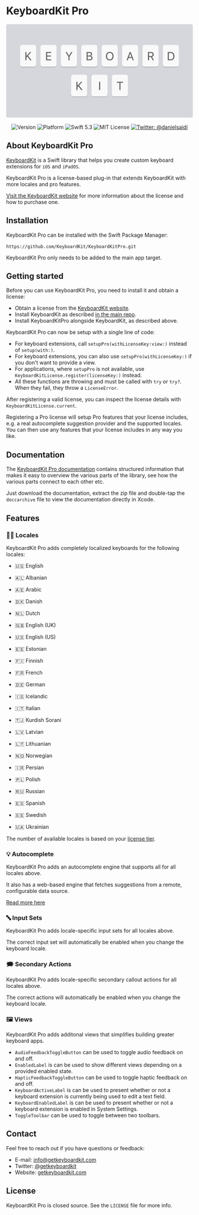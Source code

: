 # KeyboardKit Pro

<p align="center">
    <img src ="Resources/Logo.png" width=600 />
</p>

<p align="center">
    <img src="https://img.shields.io/github/v/release/KeyboardKit/KeyboardKit?color=%2300550&sort=semver" alt="Version" />
    <img src="https://img.shields.io/cocoapods/p/KeyboardKit.svg?style=flat" alt="Platform" />
    <img src="https://img.shields.io/badge/Swift-5.3-orange.svg" alt="Swift 5.3" />
    <img src="https://img.shields.io/github/license/KeyboardKit/KeyboardKit" alt="MIT License" />
    <a href="https://twitter.com/danielsaidi">
        <img src="https://img.shields.io/badge/contact-@danielsaidi-blue.svg?style=flat" alt="Twitter: @danielsaidi" />
    </a>
</p>


## About KeyboardKit Pro

[KeyboardKit][KeyboardKit] is a Swift library that helps you create custom keyboard extensions for `iOS` and `iPadOS`.  

KeyboardKit Pro is a license-based plug-in that extends KeyboardKit with more locales and pro features.

[Visit the KeyboardKit website][Licenses] for more information about the license and how to purchase one.



## Installation

KeyboardKit Pro can be installed with the Swift Package Manager:

```
https://github.com/KeyboardKit/KeyboardKitPro.git
```

KeyboardKit Pro only needs to be added to the main app target.



## Getting started

Before you can use KeyboardKit Pro, you need to install it and obtain a license:

* Obtain a license from the [KeyboardKit website][Licenses].
* Install KeyboardKit as described [in the main repo][KeyboardKit].
* Install KeyboardKitPro alongside KeyboardKit, as described above.

KeyboardKit Pro can now be setup with a single line of code:

* For keyboard extensions, call `setupPro(withLicenseKey:view:)` instead of `setup(with:)`. 
* For keyboard extensions, you can also use `setupPro(withLicenseKey:)` if you don't want to provide a view.
* For applications, where `setupPro` is not available, use `KeyboardKitLicense.register(licenseKey:)` instead.
* All these functions are throwing and must be called with `try` or `try?`. When they fail, they throw a `LicenseError`.

After registering a valid license, you can inspect the license details with `KeyboardKitLicense.current`.

Registering a Pro license will setup Pro features that your license includes, e.g. a real autocomplete suggestion provider and the supported locales. You can then use any features that your license includes in any way you like.



## Documentation

The [KeyboardKit Pro documentation][Documentation] contains structured information that makes it easy to overview the various parts of the library, see how the various parts connect to each other etc.

Just download the documentation, extract the zip file and double-tap the `doccarchive` file to view the documentation directly in Xcode.



## Features


### 🏳️‍🌈 Locales

KeyboardKit Pro adds completely localized keyboards for the following locales:

* 🇺🇸 English

* 🇦🇱 Albanian
* 🇦🇪 Arabic
* 🇩🇰 Danish
* 🇳🇱 Dutch
* 🇬🇧 English (UK)
* 🇺🇸 English (US)
* 🇪🇪 Estonian
* 🇫🇮 Finnish
* 🇫🇷 French
* 🇩🇪 German
* 🇮🇸 Icelandic
* 🇮🇹 Italian
* 🇹🇯 Kurdish Sorani
* 🇱🇻 Latvian
* 🇱🇹 Lithuanian
* 🇳🇴 Norwegian
* 🇮🇷 Persian
* 🇵🇱 Polish
* 🇷🇺 Russian
* 🇪🇸 Spanish
* 🇸🇪 Swedish
* 🇺🇦 Ukrainian

The number of available locales is based on your [license tier][Licenses].


### 💡 Autocomplete

KeyboardKit Pro adds an autocomplete engine that supports all for all locales above.

It also has a web-based engine that fetches suggestions from a remote, configurable data source. 

[Read more here][Autocomplete]


### 🔤 Input Sets

KeyboardKit Pro adds locale-specific input sets for all locales above.

The correct input set will automatically be enabled when you change the keyboard locale.


### 🗯 Secondary Actions

KeyboardKit Pro adds locale-specific secondary callout actions for all locales above.

The correct actions will automatically be enabled when you change the keyboard locale.


### 🖼 Views

KeyboardKit Pro adds additonal views that simplifies building greater keyboard apps.

* `AudioFeedbackToggleButton` can be used to toggle audio feedback on and off.
* `EnabledLabel` is can be used to show different views depending on a provided enabled state.
* `HapticFeedbackToggleButton` can be used to toggle haptic feedback on and off.
* `KeyboardActiveLabel` is can be used to present whether or not a keyboard extension is currently being used to edit a text field.
* `KeyboardEnabledLabel` is can be used to present whether or not a keyboard extension is enabled in System Settings.
* `ToggleToolbar` can be used to toggle between two toolbars.



## Contact

Feel free to reach out if you have questions or feedback:

* E-mail: [info@getkeyboardkit.com][Email]
* Twitter: [@getkeyboardkit][Twitter]
* Website: [getkeyboardkit.com][Website]



## License

KeyboardKit Pro is closed source. See the `LICENSE` file for more info.


[Email]: mailto:info@getkeyboardkit.com
[Twitter]: http://www.twitter.com/getkeyboardkit
[Website]: https://getkeyboardkit.com
[Licenses]: https://getkeyboardkit.com/pro

[Documentation]: https://github.com/KeyboardKit/KeyboardKitPro/raw/master/Docs/KeyboardKitPro.doccarchive.zip
[KeyboardKit]: https://github.com/KeyboardKit/KeyboardKit

[Autocomplete]: https://github.com/KeyboardKit/KeyboardKit/blob/master/readmes/Autocomplete.md
